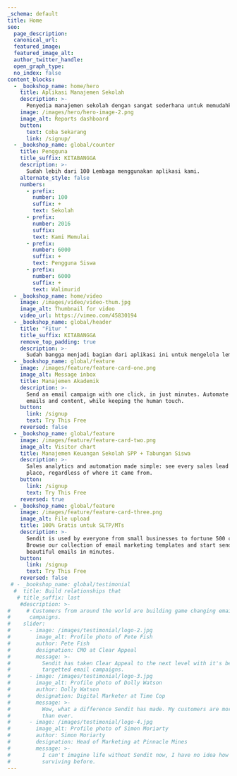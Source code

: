 ```yaml
---
_schema: default
title: Home
seo:
  page_description:
  canonical_url:
  featured_image:
  featured_image_alt:
  author_twitter_handle:
  open_graph_type:
  no_index: false
content_blocks:
  - _bookshop_name: home/hero
    title: Aplikasi Manajemen Sekolah
    description: >-
      Penyedia manajemen sekolah dengan sangat sederhana untuk memudahkan perkejaan dalam mengelola suatu lembaga pendidikan.
    image: /images/hero/hero-image-2.png
    image_alt: Reports dashboard
    button:
      text: Coba Sekarang
      link: /signup/
  - _bookshop_name: global/counter
    title: Pengguna
    title_suffix: KITABANGGA
    description: >-
      Sudah lebih dari 100 Lembaga menggunakan aplikasi kami.
    alternate_style: false
    numbers:
      - prefix: 
        number: 100
        suffix: +
        text: Sekolah
      - prefix:
        number: 2016
        suffix:
        text: Kami Memulai
      - prefix:
        number: 6000
        suffix: +
        text: Pengguna Siswa
      - prefix:
        number: 6000
        suffix: +
        text: Walimurid
  - _bookshop_name: home/video
    image: /images/video/video-thum.jpg
    image_alt: Thumbnail for video
    video_url: https://vimeo.com/45830194
  - _bookshop_name: global/header
    title: "Fitur "
    title_suffix: KITABANGGA
    remove_top_padding: true
    description: >-
      Sudah bangga menjadi bagian dari aplikasi ini untuk mengelola lembaga pendidikan yang lebih mengefisiensi waktu.
  - _bookshop_name: global/feature
    image: /images/feature/feature-card-one.png
    image_alt: Message inbox
    title: Manajemen Akademik
    description: >-
      Send an email campaign with one click, in just minutes. Automate your
      emails and content, while keeping the human touch.
    button:
      link: /signup
      text: Try This Free
    reversed: false
  - _bookshop_name: global/feature
    image: /images/feature/feature-card-two.png
    image_alt: Visitor chart
    title: Manajemen Keuangan Sekolah SPP + Tabungan Siswa
    description: >-
      Sales analytics and automation made simple: see every sales lead in one
      place, regardless of where it came from.
    button:
      link: /signup
      text: Try This Free
    reversed: true
  - _bookshop_name: global/feature
    image: /images/feature/feature-card-three.png
    image_alt: File upload
    title: 100% Gratis untuk SLTP/MTs
    description: >-
      Sendit is used by everyone from small businesses to fortune 500 companies.
      Browse our collection of email marketing templates and start sending
      beautiful emails in minutes.
    button:
      link: /signup
      text: Try This Free
    reversed: false
 # - _bookshop_name: global/testimonial
  #  title: Build relationships that
   # title_suffix: last
    #description: >-
#     # Customers from around the world are building game changing email marketing
#      campaigns.
#    slider:
#      - image: /images/testimonial/logo-2.jpg
#        image_alt: Profile photo of Pete Fish
#        author: Pete Fish
#        designation: CMO at Clear Appeal
#        message: >-
#          Sendit has taken Clear Appeal to the next level with it's beautiful
#          targetted email campaigns.
#      - image: /images/testimonial/logo-3.jpg
#        image_alt: Profile photo of Dolly Watson
#        author: Dolly Watson
#        designation: Digital Marketer at Time Cop
#        message: >-
#          Wow, what a difference Sendit has made. My customers are more engaged
#          than ever.
#      - image: /images/testimonial/logo-4.jpg
#        image_alt: Profile photo of Simon Moriarty
#        author: Simon Moriarty
#        designation: Head of Marketing at Pinnacle Mines
#        message: >-
#          I can't imagine life without Sendit now, I have no idea how we were
#          surviving before.
---
```


